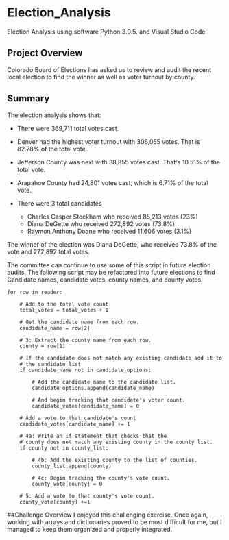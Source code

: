 # Election_Analysis
Election Analysis using software Python 3.9.5. and Visual Studio Code

## Project Overview

Colorado Board of Elections has asked us to review and audit the recent local election to find the winner as well as voter turnout by county.

## Summary
The election analysis shows that:
- There were 369,711 total votes cast.
- Denver had the highest voter turnout with 306,055 votes. That is 82.78% of the total vote.
- Jefferson County was next with 38,855 votes cast. That's 10.51% of the total vote.
- Arapahoe County had 24,801 votes cast, which is 6.71% of the total vote.


- There were 3 total candidates
  - Charles Casper Stockham who received 85,213 votes (23%)
  - Diana DeGette who received 272,892 votes (73.8%)
  - Raymon Anthony Doane who received 11,606 votes (3.1%)


The winner of the election was
 Diana DeGette, who received 73.8% of the vote and 272,892 total votes.
 
The committee can continue to use some of this script in future election audits.
The following script may be refactored into future elections to find Candidate names, candidate votes, county names, and county votes.

    for row in reader:

        # Add to the total vote count
        total_votes = total_votes + 1

        # Get the candidate name from each row.
        candidate_name = row[2]

        # 3: Extract the county name from each row.
        county = row[1]

        # If the candidate does not match any existing candidate add it to
        # the candidate list
        if candidate_name not in candidate_options:

            # Add the candidate name to the candidate list.
            candidate_options.append(candidate_name)

            # And begin tracking that candidate's voter count.
            candidate_votes[candidate_name] = 0

        # Add a vote to that candidate's count
        candidate_votes[candidate_name] += 1

        # 4a: Write an if statement that checks that the
        # county does not match any existing county in the county list.
        if county not in county_list:

            # 4b: Add the existing county to the list of counties.
            county_list.append(county)

            # 4c: Begin tracking the county's vote count.
            county_vote[county] = 0

        # 5: Add a vote to that county's vote count.
        county_vote[county] +=1
 
 ##Challenge Overview
 I enjoyed this challenging exercise. Once again, working with arrays and dictionaries proved to be most difficult for me, but I managed to keep them organized and properly integrated.

